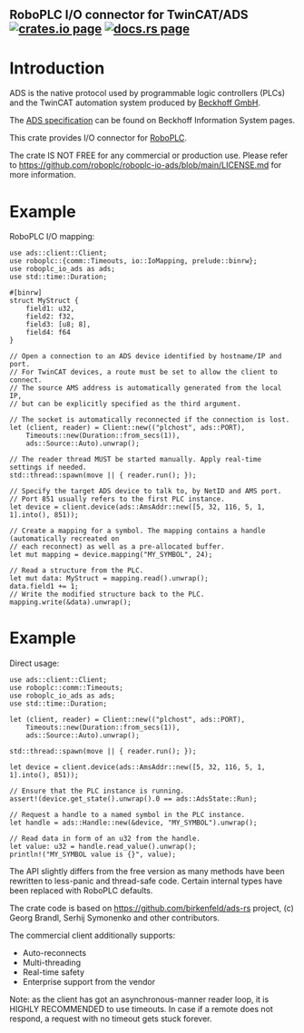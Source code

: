 <h2>
  RoboPLC I/O connector for TwinCAT/ADS
  <a href="https://crates.io/crates/roboplc-io-ads"><img alt="crates.io page" src="https://img.shields.io/crates/v/roboplc-io-ads.svg"></img></a>
  <a href="https://docs.rs/roboplc-io-ads"><img alt="docs.rs page" src="https://docs.rs/roboplc-io-ads/badge.svg"></img></a>
</h2>

# Introduction

ADS is the native protocol used by programmable logic controllers (PLCs) and
the TwinCAT automation system produced by [Beckhoff GmbH](https://www.beckhoff.com/).

The
[ADS
specification](https://infosys.beckhoff.com/english.php?content=../content/1033/tcinfosys3/11291871243.html&id=6446904803799887467)
can be found on Beckhoff Information System pages.


This crate provides I/O connector for [RoboPLC](https://www.roboplc.com/).

The crate IS NOT FREE for any commercial or production use. Please refer to
<https://github.com/roboplc/roboplc-io-ads/blob/main/LICENSE.md> for more
information.

# Example

RoboPLC I/O mapping:

```rust,no_run
use ads::client::Client;
use roboplc::{comm::Timeouts, io::IoMapping, prelude::binrw};
use roboplc_io_ads as ads;
use std::time::Duration;

#[binrw]
struct MyStruct {
    field1: u32,
    field2: f32,
    field3: [u8; 8],
    field4: f64
}

// Open a connection to an ADS device identified by hostname/IP and port.
// For TwinCAT devices, a route must be set to allow the client to connect.
// The source AMS address is automatically generated from the local IP,
// but can be explicitly specified as the third argument.

// The socket is automatically reconnected if the connection is lost.
let (client, reader) = Client::new(("plchost", ads::PORT),
    Timeouts::new(Duration::from_secs(1)),
    ads::Source::Auto).unwrap();

// The reader thread MUST be started manually. Apply real-time settings if needed.
std::thread::spawn(move || { reader.run(); });

// Specify the target ADS device to talk to, by NetID and AMS port.
// Port 851 usually refers to the first PLC instance.
let device = client.device(ads::AmsAddr::new([5, 32, 116, 5, 1, 1].into(), 851));

// Create a mapping for a symbol. The mapping contains a handle (automatically recreated on
// each reconnect) as well as a pre-allocated buffer.
let mut mapping = device.mapping("MY_SYMBOL", 24);

// Read a structure from the PLC.
let mut data: MyStruct = mapping.read().unwrap();
data.field1 += 1;
// Write the modified structure back to the PLC.
mapping.write(&data).unwrap();
```

# Example

Direct usage:

```rust,no_run
use ads::client::Client;
use roboplc::comm::Timeouts;
use roboplc_io_ads as ads;
use std::time::Duration;

let (client, reader) = Client::new(("plchost", ads::PORT),
    Timeouts::new(Duration::from_secs(1)),
    ads::Source::Auto).unwrap();

std::thread::spawn(move || { reader.run(); });

let device = client.device(ads::AmsAddr::new([5, 32, 116, 5, 1, 1].into(), 851));

// Ensure that the PLC instance is running.
assert!(device.get_state().unwrap().0 == ads::AdsState::Run);

// Request a handle to a named symbol in the PLC instance.
let handle = ads::Handle::new(&device, "MY_SYMBOL").unwrap();

// Read data in form of an u32 from the handle.
let value: u32 = handle.read_value().unwrap();
println!("MY_SYMBOL value is {}", value);
```

The API slightly differs from the free version as many methods have been rewritten to less-panic
and thread-safe code. Certain internal types have been replaced with RoboPLC defaults.

The crate code is based on <https://github.com/birkenfeld/ads-rs> project, (c)
Georg Brandl, Serhij Symonenko and other contributors.

The commercial client additionally supports:

- Auto-reconnects
- Multi-threading
- Real-time safety
- Enterprise support from the vendor

Note: as the client has got an asynchronous-manner reader loop, it is HIGHLY RECOMMENDED to use
timeouts. In case if a remote does not respond, a request with no timeout gets stuck forever.

